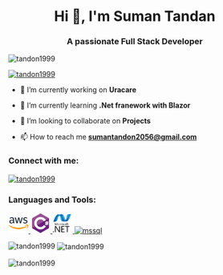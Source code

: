 <h1 align="center">Hi 👋, I'm Suman Tandan</h1>
<h3 align="center">A passionate Full Stack Developer</h3>

<p align="left"> <img src="https://komarev.com/ghpvc/?username=tandon1999&label=Profile%20views&color=0e75b6&style=flat" alt="tandon1999" /> </p>

<p align="left"> <a href="https://github.com/ryo-ma/github-profile-trophy"><img src="https://github-profile-trophy.vercel.app/?username=tandon1999" alt="tandon1999" /></a> </p>

- 🔭 I’m currently working on **Uracare**

- 🌱 I’m currently learning **.Net franework with Blazor**

- 👯 I’m looking to collaborate on **Projects**

- 📫 How to reach me **sumantandon2056@gmail.com**

<h3 align="left">Connect with me:</h3>
<p align="left">
<a href="https://dev.to/tandon1999" target="blank"><img align="center" src="https://raw.githubusercontent.com/rahuldkjain/github-profile-readme-generator/master/src/images/icons/Social/devto.svg" alt="tandon1999" height="30" width="40" /></a>
</p>

<h3 align="left">Languages and Tools:</h3>
<p align="left"> <a href="https://aws.amazon.com" target="_blank" rel="noreferrer"> <img src="https://raw.githubusercontent.com/devicons/devicon/master/icons/amazonwebservices/amazonwebservices-original-wordmark.svg" alt="aws" width="40" height="40"/> </a> <a href="https://www.w3schools.com/cs/" target="_blank" rel="noreferrer"> <img src="https://raw.githubusercontent.com/devicons/devicon/master/icons/csharp/csharp-original.svg" alt="csharp" width="40" height="40"/> </a> <a href="https://dotnet.microsoft.com/" target="_blank" rel="noreferrer"> <img src="https://raw.githubusercontent.com/devicons/devicon/master/icons/dot-net/dot-net-original-wordmark.svg" alt="dotnet" width="40" height="40"/> </a> <a href="https://www.microsoft.com/en-us/sql-server" target="_blank" rel="noreferrer"> <img src="https://www.svgrepo.com/show/303229/microsoft-sql-server-logo.svg" alt="mssql" width="40" height="40"/> </a> </p>

<p><img align="left" src="https://github-readme-stats.vercel.app/api/top-langs?username=tandon1999&show_icons=true&locale=en&layout=compact" alt="tandon1999" /></p>

<p>&nbsp;<img align="center" src="https://github-readme-stats.vercel.app/api?username=tandon1999&show_icons=true&locale=en" alt="tandon1999" /></p>

<p><img align="center" src="https://github-readme-streak-stats.herokuapp.com/?user=tandon1999&" alt="tandon1999" /></p>
